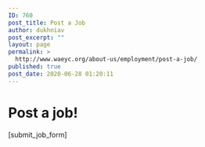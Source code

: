```yaml
---
ID: 760
post_title: Post a Job
author: dukhniav
post_excerpt: ""
layout: page
permalink: >
  http://www.waeyc.org/about-us/employment/post-a-job/
published: true
post_date: 2020-06-28 01:20:11
---
```

<h1>Post a job!</h1>		
		[submit_job_form]